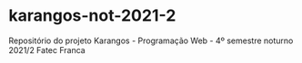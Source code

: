 # karangos-not-2021-2
Repositório do projeto Karangos - Programação Web - 4º semestre noturno 2021/2 Fatec Franca
